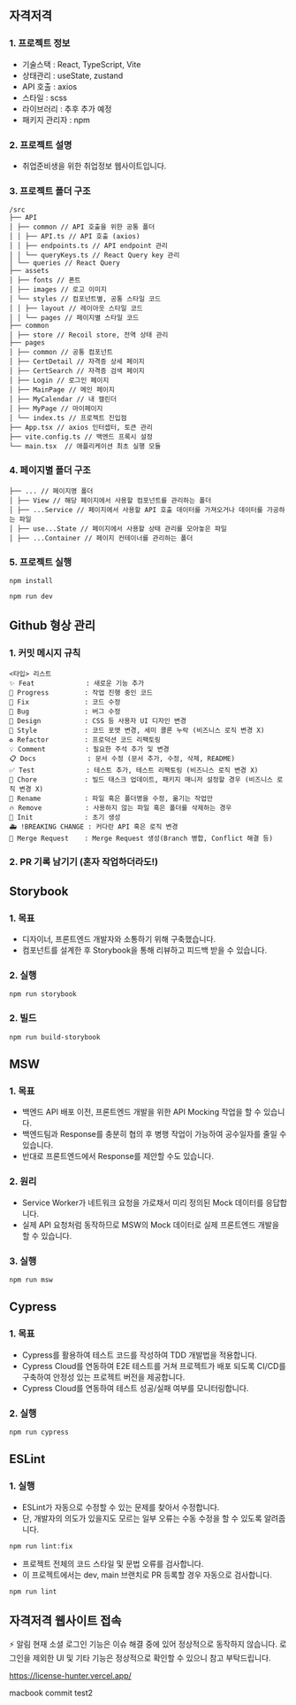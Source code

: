 ## 자격저격

### 1. 프로젝트 정보

- 기술스택 : React, TypeScript, Vite
- 상태관리 : useState, zustand
- API 호출 : axios
- 스타일 : scss
- 라이브러리 : 추후 추가 예정
- 패키지 관리자 : npm

### 2. 프로젝트 설명

- 취업준비생을 위한 취업정보 웹사이트입니다.

### 3. 프로젝트 폴더 구조

```
/src
├── API
│ ├── common // API 호출을 위한 공통 폴더
│ │ ├── API.ts // API 호출 (axios)
│ │ ├── endpoints.ts // API endpoint 관리
│ │ └── queryKeys.ts // React Query key 관리
│ └── queries // React Query
├── assets
│ ├── fonts // 폰트
│ ├── images // 로고 이미지
│ └── styles // 컴포넌트별, 공통 스타일 코드
│ │ ├── layout // 레이아웃 스타일 코드
│ │ └── pages // 페이지별 스타일 코드
├── common
│ ├── store // Recoil store, 전역 상태 관리
├── pages
│ ├── common // 공통 컴포넌트
│ ├── CertDetail // 자격증 상세 페이지
│ ├── CertSearch // 자격증 검색 페이지
│ ├── Login // 로그인 페이지
│ ├── MainPage // 메인 페이지
│ ├── MyCalendar // 내 캘린더
│ ├── MyPage // 마이페이지
│ └── index.ts // 프로젝트 진입점
├── App.tsx // axios 인터셉터, 토큰 관리
├── vite.config.ts // 백엔드 프록시 설정
└── main.tsx  // 애플리케이션 최초 실행 모듈
```

### 4. 페이지별 폴더 구조

```
├── ... // 페이지명 폴더
│ ├── View // 해당 페이지에서 사용할 컴포넌트를 관리하는 폴더
│ ├── ...Service // 페이지에서 사용할 API 호출 데이터를 가져오거나 데이터를 가공하는 파일
│ ├── use...State // 페이지에서 사용할 상태 관리를 모아놓은 파일
│ ├── ...Container // 페이지 컨테이너를 관리하는 폴더
```

### 5. 프로젝트 실행

```
npm install
```

```
npm run dev
```

## Github 형상 관리

### 1. 커밋 메시지 규칙

```
<타입> 리스트
✨ Feat             : 새로운 기능 추가
🚧 Progress         : 작업 진행 중인 코드
🎯 Fix              : 코드 수정
🐛 Bug              : 버그 수정
🎨 Design           : CSS 등 사용자 UI 디자인 변경
💄 Style            : 코드 포맷 변경, 세미 콜론 누락 (비즈니스 로직 변경 X)
♻️ Refactor         : 프로덕션 코드 리팩토링
💡 Comment          : 필요한 주석 추가 및 변경
📋 Docs             : 문서 수정 (문서 추가, 수정, 삭제, README)
✅ Test             : 테스트 추가, 테스트 리팩토링 (비즈니스 로직 변경 X)
🔖 Chore            : 빌드 태스크 업데이트, 패키지 매니저 설정할 경우 (비즈니스 로직 변경 X)
📝 Rename           : 파일 혹은 폴더명을 수정, 옮기는 작업만
🔥 Remove           : 사용하지 않는 파일 혹은 폴더를 삭제하는 경우
📌 Init             : 초기 생성
🚑 !BREAKING CHANGE : 커다란 API 혹은 로직 변경
🔔 Merge Request    : Merge Request 생성(Branch 병합, Conflict 해결 등)
```

### 2. PR 기록 남기기 (혼자 작업하더라도!)

## Storybook

### 1. 목표

- 디자이너, 프론트엔드 개발자와 소통하기 위해 구축했습니다.
- 컴포넌트를 설계한 후 Storybook을 통해 리뷰하고 피드백 받을 수 있습니다.

### 2. 실행

```
npm run storybook
```

### 2. 빌드

```
npm run build-storybook
```

## MSW

### 1. 목표

- 백엔드 API 배포 이전, 프론트엔드 개발을 위한 API Mocking 작업을 할 수 있습니다.
- 백엔드팀과 Response를 충분히 협의 후 병행 작업이 가능하여 공수일자를 줄일 수 있습니다.
- 반대로 프론트엔드에서 Response를 제안할 수도 있습니다.

### 2. 원리

- Service Worker가 네트워크 요청을 가로채서 미리 정의된 Mock 데이터를 응답합니다.
- 실제 API 요청처럼 동작하므로 MSW의 Mock 데이터로 실제 프론트엔드 개발을 할 수 있습니다.

### 3. 실행

```
npm run msw
```

## Cypress

### 1. 목표

- Cypress를 활용하여 테스트 코드를 작성하여 TDD 개발법을 적용합니다.
- Cypress Cloud를 연동하여 E2E 테스트를 거쳐 프로젝트가 배포 되도록 CI/CD를 구축하여 안정성 있는 프로젝트 버전을 제공합니다.
- Cypress Cloud를 연동하여 테스트 성공/실패 여부를 모니터링합니다.

### 2. 실행

```
npm run cypress
```

## ESLint

### 1. 실행

- ESLint가 자동으로 수정할 수 있는 문제를 찾아서 수정합니다.
- 단, 개발자의 의도가 있을지도 모르는 일부 오류는 수동 수정을 할 수 있도록 알려줍니다.

```
npm run lint:fix
```

- 프로젝트 전체의 코드 스타일 및 문법 오류를 검사합니다.
- 이 프로젝트에서는 dev, main 브랜치로 PR 등록할 경우 자동으로 검사합니다.

```
npm run lint
```

## 자격저격 웹사이트 접속

⚡ 알림
현재 소셜 로그인 기능은 이슈 해결 중에 있어 정상적으로 동작하지 않습니다.
로그인을 제외한 UI 및 기타 기능은 정상적으로 확인할 수 있으니 참고 부탁드립니다.

https://license-hunter.vercel.app/

macbook commit test2
